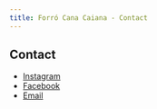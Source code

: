 ```yaml
---
title: Forró Cana Caiana - Contact
---
```


## Contact

- [Instagram](https://www.instagram.com/cana_caiana_forro/)
- [Facebook](https://www.facebook.com/profile.php?id=61555394143689)
- [Email](mailto:groupeforro@gmail.com?subject=contact%20forrocanacaiana.com)
